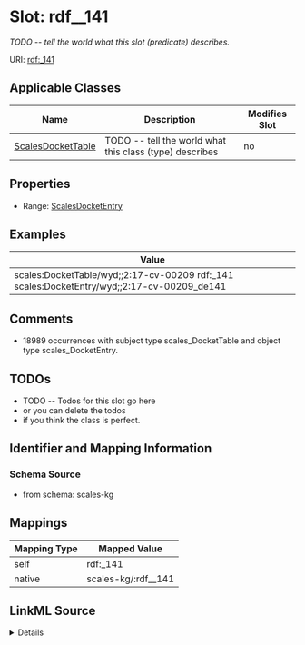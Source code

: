 

# Slot: rdf__141


_TODO -- tell the world what this slot (predicate) describes._





URI: [rdf:_141](http://www.w3.org/1999/02/22-rdf-syntax-ns#_141)



<!-- no inheritance hierarchy -->





## Applicable Classes

| Name | Description | Modifies Slot |
| --- | --- | --- |
| [ScalesDocketTable](../classes/ScalesDocketTable.md) | TODO -- tell the world what this class (type) describes |  no  |







## Properties

* Range: [ScalesDocketEntry](../classes/ScalesDocketEntry.md)






## Examples

| Value |
| --- |
| scales:DocketTable/wyd;;2:17-cv-00209 rdf:_141 scales:DocketEntry/wyd;;2:17-cv-00209_de141 |

## Comments

* 18989 occurrences with subject type scales_DocketTable and object type scales_DocketEntry.

## TODOs

* TODO -- Todos for this slot go here
* or you can delete the todos
* if you think the class is perfect.

## Identifier and Mapping Information







### Schema Source


* from schema: scales-kg




## Mappings

| Mapping Type | Mapped Value |
| ---  | ---  |
| self | rdf:_141 |
| native | scales-kg/:rdf__141 |




## LinkML Source

<details>
```yaml
name: rdf__141
description: TODO -- tell the world what this slot (predicate) describes.
todos:
- TODO -- Todos for this slot go here
- or you can delete the todos
- if you think the class is perfect.
comments:
- 18989 occurrences with subject type scales_DocketTable and object type scales_DocketEntry.
examples:
- value: scales:DocketTable/wyd;;2:17-cv-00209 rdf:_141 scales:DocketEntry/wyd;;2:17-cv-00209_de141
from_schema: scales-kg
rank: 1000
slot_uri: rdf:_141
alias: rdf__141
domain_of:
- scales_DocketTable
range: scales_DocketEntry

```
</details>